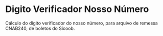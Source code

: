 # Digito Verificador Nosso Número
Cálculo do dígito verificador do nosso número, para arquivo de remessa CNAB240, de boletos do Sicoob.
